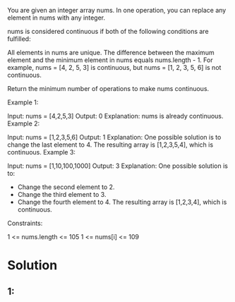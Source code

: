 You are given an integer array nums. In one operation, you can replace any element in nums with any integer.

nums is considered continuous if both of the following conditions are fulfilled:

All elements in nums are unique.
The difference between the maximum element and the minimum element in nums equals nums.length - 1.
For example, nums = [4, 2, 5, 3] is continuous, but nums = [1, 2, 3, 5, 6] is not continuous.

Return the minimum number of operations to make nums continuous.

Example 1:

Input: nums = [4,2,5,3]
Output: 0
Explanation: nums is already continuous.
Example 2:

Input: nums = [1,2,3,5,6]
Output: 1
Explanation: One possible solution is to change the last element to 4.
The resulting array is [1,2,3,5,4], which is continuous.
Example 3:

Input: nums = [1,10,100,1000]
Output: 3
Explanation: One possible solution is to:

- Change the second element to 2.
- Change the third element to 3.
- Change the fourth element to 4.
  The resulting array is [1,2,3,4], which is continuous.

Constraints:

1 <= nums.length <= 105
1 <= nums[i] <= 109

# Solution

## 1:
